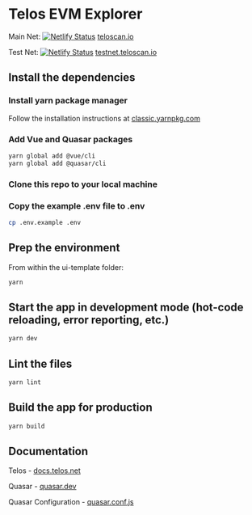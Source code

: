 # Telos EVM Explorer

Main Net: [![Netlify Status](https://api.netlify.com/api/v1/badges/1a750b68-90d9-4e80-8ac9-74084bc475ae/deploy-status)](https://app.netlify.com/sites/teloscan/deploys) [teloscan.io](https://www.teloscan.io/)  

Test Net: [![Netlify Status](https://api.netlify.com/api/v1/badges/21a714ec-2847-458f-880e-67ffaf31b89a/deploy-status)](https://app.netlify.com/sites/testnet-teloscan/deploys) [testnet.teloscan.io](https://testnet.teloscan.io/)

## Install the dependencies

### Install yarn package manager
Follow the installation instructions at [classic.yarnpkg.com](https://classic.yarnpkg.com/en/)


### Add Vue and Quasar packages
```bash
yarn global add @vue/cli
yarn global add @quasar/cli
```
### Clone this repo to your local machine
### Copy the example .env file to .env
```bash
cp .env.example .env
```
## Prep the environment
From within the ui-template folder:
```bash
yarn
```

## Start the app in development mode (hot-code reloading, error reporting, etc.)
```bash
yarn dev
```

## Lint the files
```bash
yarn lint
```

## Build the app for production
```bash
yarn build
```

## Documentation
Telos - [docs.telos.net](https://docs.telos.net)

Quasar - [quasar.dev](https://quasar.dev/)

Quasar Configuration - [quasar.conf.js](https://quasar.dev/quasar-cli/quasar-conf-js)
